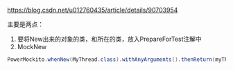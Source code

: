 https://blog.csdn.net/u012760435/article/details/90703954

主要是两点：  
1. 要将New出来的对象的类，和所在的类，放入PrepareForTest注解中  
2. MockNew  
```java
PowerMockito.whenNew(MyThread.class).withAnyArguments().thenReturn(myThread);
```
